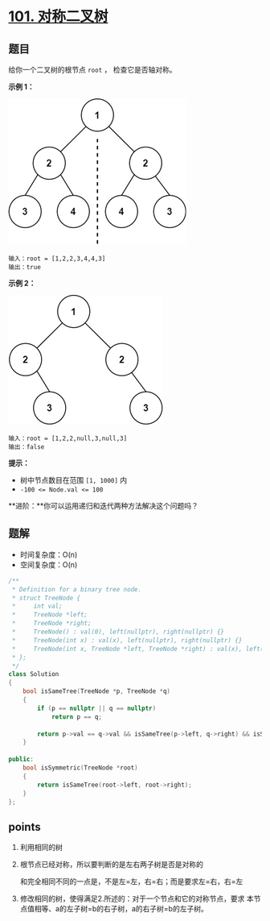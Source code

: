 # [101. 对称二叉树](https://leetcode.cn/problems/symmetric-tree/)



## 题目

给你一个二叉树的根节点 `root` ， 检查它是否轴对称。

 

**示例 1：**

![img](./assets/1698026966-JDYPDU-image.png)

```
输入：root = [1,2,2,3,4,4,3]
输出：true
```

**示例 2：**

![img](./assets/1698027008-nPFLbM-image.png)

```
输入：root = [1,2,2,null,3,null,3]
输出：false
```

 

**提示：**

- 树中节点数目在范围 `[1, 1000]` 内
- `-100 <= Node.val <= 100`

 

**进阶：**你可以运用递归和迭代两种方法解决这个问题吗？



## 题解

- 时间复杂度：O(n)
- 空间复杂度：O(n)

```cpp
/**
 * Definition for a binary tree node.
 * struct TreeNode {
 *     int val;
 *     TreeNode *left;
 *     TreeNode *right;
 *     TreeNode() : val(0), left(nullptr), right(nullptr) {}
 *     TreeNode(int x) : val(x), left(nullptr), right(nullptr) {}
 *     TreeNode(int x, TreeNode *left, TreeNode *right) : val(x), left(left), right(right) {}
 * };
 */
class Solution
{
    bool isSameTree(TreeNode *p, TreeNode *q)
    {
        if (p == nullptr || q == nullptr)
            return p == q;

        return p->val == q->val && isSameTree(p->left, q->right) && isSameTree(p->right, q->left);
    }

public:
    bool isSymmetric(TreeNode *root)
    {
        return isSameTree(root->left, root->right);
    }
};
```





## points

1. 利用相同的树

2. 根节点已经对称，所以要判断的是左右两子树是否是对称的

   和完全相同不同的一点是，不是左=左，右=右；而是要求左=右，右=左

3. 修改相同的树，使得满足2.所述的：对于一个节点和它的对称节点，要求 本节点值相等、a的左子树=b的右子树，a的右子树=b的左子树。